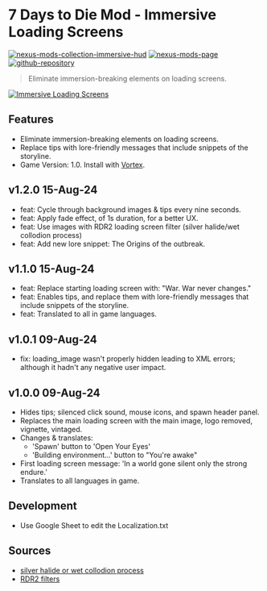 # 7 Days to Die Mod - Immersive Loading Screens
[![nexus-mods-collection-immersive-hud](https://img.shields.io/badge/Nexus%20Mods%20Collection-Immersive%20HUD%20-orange?style=flat-square&logo=spinrilla)](https://next.nexusmods.com/7daystodie/collections/epfqzi) [![nexus-mods-page](https://img.shields.io/badge/Nexus%20Mod-Immersive%20Loading%20Screens%20-orange?style=flat-square&logo=spinrilla)](https://www.nexusmods.com/7daystodie/mods/5716) [![github-repository](https://img.shields.io/badge/GitHub-Repository-green?style=flat-square&logo=github)](https://github.com/rdok/7daystodie_mod_immersive_loading_screens)

> Eliminate immersion-breaking elements on loading screens.
 
[![Immersive Loading Screens](https://raw.githubusercontent.com/rdok/7daystodie_mod_immersive_loading_screens/main/documentation/showcase.gif)](https://www.nexusmods.com/7daystodie/mods/5716)

## Features
- Eliminate immersion-breaking elements on loading screens.
- Replace tips with lore-friendly messages that include snippets of the storyline.
- Game Version: 1.0. Install with [Vortex](https://www.nexusmods.com/about/vortex/).

## v1.2.0 15-Aug-24
- feat: Cycle through background images & tips every nine seconds.
- feat: Apply fade effect, of 1s duration, for a better UX.
- feat: Use images with RDR2 loading screen filter (silver halide/wet collodion process)
- feat: Add new lore snippet: The Origins of the outbreak.
## v1.1.0 15-Aug-24
- feat: Replace starting loading screen with: "War. War never changes."
- feat: Enables tips, and replace them with lore-friendly messages that include snippets of the storyline.
- feat: Translated to all in game languages.
## v1.0.1 09-Aug-24
- fix: loading_image wasn't properly hidden leading to XML errors; although it hadn't any negative user impact.
## v1.0.0 09-Aug-24
- Hides tips; silenced click sound, mouse icons, and spawn header panel.
- Replaces the main loading screen with the main image, logo removed, vignette, vintaged.
- Changes & translates:
    - 'Spawn' button to 'Open Your Eyes'
    - 'Building environment...' button to "You're awake"
- First loading screen message: 'In a world gone silent only the strong endure.'
- Translates to all languages in game.

## Development
- Use Google Sheet to edit the Localization.txt

## Sources
- [silver halide or wet collodion process](https://www.reddit.com/r/reddeadredemption2/comments/asn805/the_load_screens_emulate_the_development_process/)
- [RDR2 filters](https://x.com/radcowboylad/status/1307336588129566720?s=21)